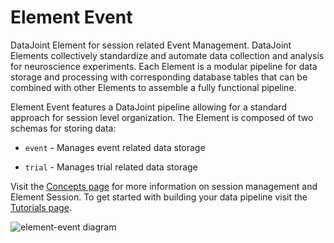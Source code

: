 # Element Event

DataJoint Element for session related Event Management. DataJoint Elements collectively standardize and automate data collection and analysis for neuroscience experiments. Each Element is a modular pipeline for data storage and processing with corresponding database tables that can be combined with other Elements to assemble a fully functional pipeline.

Element Event features a DataJoint pipeline allowing for a standard approach for session
level organization. The Element is composed of two schemas for storing data:

- `event` - Manages event related data storage

- `trial` - Manages trial related data storage

Visit the [Concepts page](./concepts.md) for more information on 
session management and Element Session.  To get started with building your data pipeline visit the [Tutorials page](./tutorials.md).

![element-event diagram](https://raw.githubusercontent.com/datajoint/element-event/main/images/trial_event_diagram.svg)